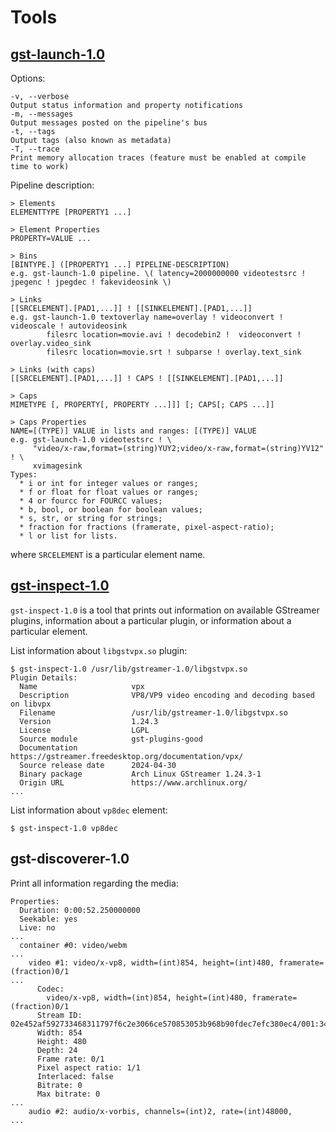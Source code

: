 # Tools

## [gst-launch-1.0](https://gstreamer.freedesktop.org/documentation/tools/gst-launch.html)

Options:
```text
-v, --verbose
Output status information and property notifications
-m, --messages
Output messages posted on the pipeline's bus
-t, --tags
Output tags (also known as metadata)
-T, --trace
Print memory allocation traces (feature must be enabled at compile time to work)
```

Pipeline description:
```text
> Elements
ELEMENTTYPE [PROPERTY1 ...]

> Element Properties
PROPERTY=VALUE ...

> Bins
[BINTYPE.] ([PROPERTY1 ...] PIPELINE-DESCRIPTION)
e.g. gst-launch-1.0 pipeline. \( latency=2000000000 videotestsrc ! jpegenc ! jpegdec ! fakevideosink \)

> Links
[[SRCELEMENT].[PAD1,...]] ! [[SINKELEMENT].[PAD1,...]]
e.g. gst-launch-1.0 textoverlay name=overlay ! videoconvert ! videoscale ! autovideosink
        filesrc location=movie.avi ! decodebin2 !  videoconvert ! overlay.video_sink
        filesrc location=movie.srt ! subparse ! overlay.text_sink

> Links (with caps)
[[SRCELEMENT].[PAD1,...]] ! CAPS ! [[SINKELEMENT].[PAD1,...]]

> Caps
MIMETYPE [, PROPERTY[, PROPERTY ...]]] [; CAPS[; CAPS ...]]

> Caps Properties
NAME=[(TYPE)] VALUE in lists and ranges: [(TYPE)] VALUE
e.g. gst-launch-1.0 videotestsrc ! \
     "video/x-raw,format=(string)YUY2;video/x-raw,format=(string)YV12" ! \
     xvimagesink
Types:
  * i or int for integer values or ranges;
  * f or float for float values or ranges;
  * 4 or fourcc for FOURCC values;
  * b, bool, or boolean for boolean values;
  * s, str, or string for strings;
  * fraction for fractions (framerate, pixel-aspect-ratio);
  * l or list for lists.
```
where `SRCELEMENT` is a particular element name.

## [gst-inspect-1.0](https://gstreamer.freedesktop.org/documentation/tools/gst-inspect.html)

`gst-inspect-1.0` is a tool that prints out information on available GStreamer plugins, information about a particular plugin,
or information about a particular element.

List information about `libgstvpx.so` plugin:
```shell
$ gst-inspect-1.0 /usr/lib/gstreamer-1.0/libgstvpx.so
Plugin Details:
  Name                     vpx
  Description              VP8/VP9 video encoding and decoding based on libvpx
  Filename                 /usr/lib/gstreamer-1.0/libgstvpx.so
  Version                  1.24.3
  License                  LGPL
  Source module            gst-plugins-good
  Documentation            https://gstreamer.freedesktop.org/documentation/vpx/
  Source release date      2024-04-30
  Binary package           Arch Linux GStreamer 1.24.3-1
  Origin URL               https://www.archlinux.org/
...
```

List information about `vp8dec` element:
```shell
$ gst-inspect-1.0 vp8dec
```

## gst-discoverer-1.0

Print all information regarding the media:
```shell
Properties:
  Duration: 0:00:52.250000000
  Seekable: yes
  Live: no
...
  container #0: video/webm
...
    video #1: video/x-vp8, width=(int)854, height=(int)480, framerate=(fraction)0/1
...
      Codec:
        video/x-vp8, width=(int)854, height=(int)480, framerate=(fraction)0/1
      Stream ID: 02e452af592733468311797f6c2e3066ce570853053b968b90fdec7efc380ec4/001:3465118714092722455
      Width: 854
      Height: 480
      Depth: 24
      Frame rate: 0/1
      Pixel aspect ratio: 1/1
      Interlaced: false
      Bitrate: 0
      Max bitrate: 0
...
    audio #2: audio/x-vorbis, channels=(int)2, rate=(int)48000,
...
```
